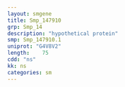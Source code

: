 ```yaml
---
layout: smgene
title: Smp_147910
grp: Smp_14
description: "hypothetical protein"
smp: Smp_147910.1
uniprot: "G4V8V2"
length:    75
cdd: "ns"
kk: ns
categories: sm
---
```

